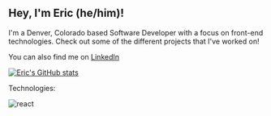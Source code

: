 ## Hey, I'm Eric (he/him)!

I'm a Denver, Colorado based Software Developer with a focus on front-end technologies.  Check out some of the different projects that I've worked on!

You can also find me on [LinkedIn](https://www.linkedin.com/in/eric-rabun-5b20a874/)

[![Eric's GitHub stats](https://github-readme-stats.vercel.app/api?username=errabun)](https://github.com/anuraghazra/github-readme-stats)

Technologies: 

<img src="https://camo.githubusercontent.com/4e4a3b5c3e9c00501ec866e2f2466c5a6032f838aca5f2cf3b14450e39e8a2f0/68747470733a2f2f696d672e736869656c64732e696f2f62616467652f72656163742532302d2532333230323332612e7376673f267374796c653d666f722d7468652d6261646765266c6f676f3d7265616374266c6f676f436f6c6f723d253233363144414642" alt="react" />



